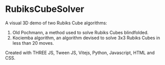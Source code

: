 # RubiksCubeSolver

A visual 3D demo of two Rubiks Cube algorithms:
1. Old Pochmann, a method used to solve Rubiks Cubes blindfolded.
2. Kociemba algorithm, an algorithm devised to solve 3x3 Rubiks Cubes in less than 20 moves.

Created with THREE JS, Tween JS, Vitejs, Python, Javascript, HTML and CSS.
